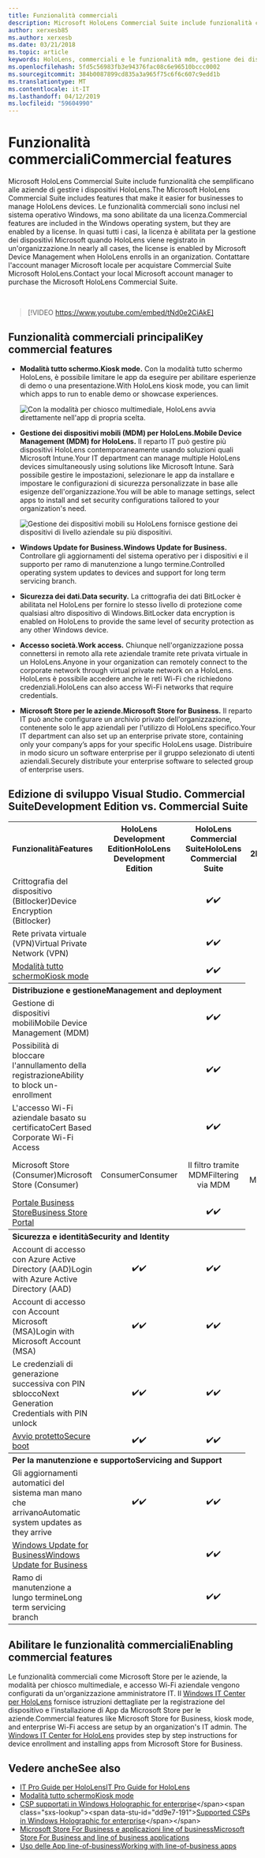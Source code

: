 ```yaml
---
title: Funzionalità commerciali
description: Microsoft HoloLens Commercial Suite include funzionalità che semplificano alle aziende di gestire i dispositivi HoloLens.
author: xerxesb85
ms.author: xerxesb
ms.date: 03/21/2018
ms.topic: article
keywords: HoloLens, commerciali e le funzionalità mdm, gestione dei dispositivi mobili, la modalità tutto schermo
ms.openlocfilehash: 5fd5c56983fb3e94376fac08c6e96510bccc0002
ms.sourcegitcommit: 384b0087899cd835a3a965f75c6f6c607c9edd1b
ms.translationtype: MT
ms.contentlocale: it-IT
ms.lasthandoff: 04/12/2019
ms.locfileid: "59604990"
---
```

# <a name="commercial-features"></a><span data-ttu-id="dd9e7-104">Funzionalità commerciali</span><span class="sxs-lookup"><span data-stu-id="dd9e7-104">Commercial features</span></span>

<span data-ttu-id="dd9e7-105">Microsoft HoloLens Commercial Suite include funzionalità che semplificano alle aziende di gestire i dispositivi HoloLens.</span><span class="sxs-lookup"><span data-stu-id="dd9e7-105">The Microsoft HoloLens Commercial Suite includes features that make it easier for businesses to manage HoloLens devices.</span></span> <span data-ttu-id="dd9e7-106">Le funzionalità commerciali sono inclusi nel sistema operativo Windows, ma sono abilitate da una licenza.</span><span class="sxs-lookup"><span data-stu-id="dd9e7-106">Commercial features are included in the Windows operating system, but they are enabled by a license.</span></span> <span data-ttu-id="dd9e7-107">In quasi tutti i casi, la licenza è abilitata per la gestione dei dispositivi Microsoft quando HoloLens viene registrato in un'organizzazione.</span><span class="sxs-lookup"><span data-stu-id="dd9e7-107">In nearly all cases, the license is enabled by Microsoft Device Management when HoloLens enrolls in an organization.</span></span> <span data-ttu-id="dd9e7-108">Contattare l'account manager Microsoft locale per acquistare Commercial Suite Microsoft HoloLens.</span><span class="sxs-lookup"><span data-stu-id="dd9e7-108">Contact your local Microsoft account manager to purchase the Microsoft HoloLens Commercial Suite.</span></span>

&nbsp;

>[!VIDEO https://www.youtube.com/embed/tNd0e2CiAkE]

## <a name="key-commercial-features"></a><span data-ttu-id="dd9e7-109">Funzionalità commerciali principali</span><span class="sxs-lookup"><span data-stu-id="dd9e7-109">Key commercial features</span></span>

* <span data-ttu-id="dd9e7-110">**Modalità tutto schermo.**</span><span class="sxs-lookup"><span data-stu-id="dd9e7-110">**Kiosk mode.**</span></span> <span data-ttu-id="dd9e7-111">Con la modalità tutto schermo HoloLens, è possibile limitare le app da eseguire per abilitare esperienze di demo o una presentazione.</span><span class="sxs-lookup"><span data-stu-id="dd9e7-111">With HoloLens kiosk mode, you can limit which apps to run to enable demo or showcase experiences.</span></span>

  ![Con la modalità per chiosco multimediale, HoloLens avvia direttamente nell'app di propria scelta.](images/201608-kioskmode-400px.png)

* <span data-ttu-id="dd9e7-113">**Gestione dei dispositivi mobili (MDM) per HoloLens.**</span><span class="sxs-lookup"><span data-stu-id="dd9e7-113">**Mobile Device Management (MDM) for HoloLens.**</span></span> <span data-ttu-id="dd9e7-114">Il reparto IT può gestire più dispositivi HoloLens contemporaneamente usando soluzioni quali Microsoft Intune.</span><span class="sxs-lookup"><span data-stu-id="dd9e7-114">Your IT department can manage multiple HoloLens devices simultaneously using solutions like Microsoft Intune.</span></span> <span data-ttu-id="dd9e7-115">Sarà possibile gestire le impostazioni, selezionare le app da installare e impostare le configurazioni di sicurezza personalizzate in base alle esigenze dell'organizzazione.</span><span class="sxs-lookup"><span data-stu-id="dd9e7-115">You will be able to manage settings, select apps to install and set security configurations tailored to your organization's need.</span></span>

  ![Gestione dei dispositivi mobili su HoloLens fornisce gestione dei dispositivi di livello aziendale su più dispositivi.](images/201608-enterprisemanagement-400px.png)
  
* <span data-ttu-id="dd9e7-117">**Windows Update for Business.**</span><span class="sxs-lookup"><span data-stu-id="dd9e7-117">**Windows Update for Business.**</span></span> <span data-ttu-id="dd9e7-118">Controllare gli aggiornamenti del sistema operativo per i dispositivi e il supporto per ramo di manutenzione a lungo termine.</span><span class="sxs-lookup"><span data-stu-id="dd9e7-118">Controlled operating system updates to devices and support for long term servicing branch.</span></span>
* <span data-ttu-id="dd9e7-119">**Sicurezza dei dati.**</span><span class="sxs-lookup"><span data-stu-id="dd9e7-119">**Data security.**</span></span> <span data-ttu-id="dd9e7-120">La crittografia dei dati BitLocker è abilitata nel HoloLens per fornire lo stesso livello di protezione come qualsiasi altro dispositivo di Windows.</span><span class="sxs-lookup"><span data-stu-id="dd9e7-120">BitLocker data encryption is enabled on HoloLens to provide the same level of security protection as any other Windows device.</span></span>
* <span data-ttu-id="dd9e7-121">**Accesso società.**</span><span class="sxs-lookup"><span data-stu-id="dd9e7-121">**Work access.**</span></span> <span data-ttu-id="dd9e7-122">Chiunque nell'organizzazione possa connettersi in remoto alla rete aziendale tramite rete privata virtuale in un HoloLens.</span><span class="sxs-lookup"><span data-stu-id="dd9e7-122">Anyone in your organization can remotely connect to the corporate network through virtual private network on a HoloLens.</span></span> <span data-ttu-id="dd9e7-123">HoloLens è possibile accedere anche le reti Wi-Fi che richiedono credenziali.</span><span class="sxs-lookup"><span data-stu-id="dd9e7-123">HoloLens can also access Wi-Fi networks that require credentials.</span></span>
* <span data-ttu-id="dd9e7-124">**Microsoft Store per le aziende.**</span><span class="sxs-lookup"><span data-stu-id="dd9e7-124">**Microsoft Store for Business.**</span></span> <span data-ttu-id="dd9e7-125">Il reparto IT può anche configurare un archivio privato dell'organizzazione, contenente solo le app aziendali per l'utilizzo di HoloLens specifico.</span><span class="sxs-lookup"><span data-stu-id="dd9e7-125">Your IT department can also set up an enterprise private store, containing only your company’s apps for your specific HoloLens usage.</span></span> <span data-ttu-id="dd9e7-126">Distribuire in modo sicuro un software enterprise per il gruppo selezionato di utenti aziendali.</span><span class="sxs-lookup"><span data-stu-id="dd9e7-126">Securely distribute your enterprise software to selected group of enterprise users.</span></span>

## <a name="development-edition-vs-commercial-suite"></a><span data-ttu-id="dd9e7-127">Edizione di sviluppo Visual Studio. Commercial Suite</span><span class="sxs-lookup"><span data-stu-id="dd9e7-127">Development Edition vs. Commercial Suite</span></span>

<table>
<tr>
<th><span data-ttu-id="dd9e7-128">Funzionalità</span><span class="sxs-lookup"><span data-stu-id="dd9e7-128">Features</span></span></th><th><span data-ttu-id="dd9e7-129">HoloLens Development Edition</span><span class="sxs-lookup"><span data-stu-id="dd9e7-129">HoloLens Development Edition</span></span></th><th><span data-ttu-id="dd9e7-130">HoloLens Commercial Suite</span><span class="sxs-lookup"><span data-stu-id="dd9e7-130">HoloLens Commercial Suite</span></span></th><th><span data-ttu-id="dd9e7-131">HoloLens 2</span><span class="sxs-lookup"><span data-stu-id="dd9e7-131">HoloLens 2</span></span></th>
</tr><tr>
<td><span data-ttu-id="dd9e7-132">Crittografia del dispositivo (Bitlocker)</span><span class="sxs-lookup"><span data-stu-id="dd9e7-132">Device Encryption (Bitlocker)</span></span></td><td></td><td style="text-align: center;"><span data-ttu-id="dd9e7-133">✔️</span><span class="sxs-lookup"><span data-stu-id="dd9e7-133">✔️</span></span></td><td style="text-align: center;"><span data-ttu-id="dd9e7-134">✔️</span><span class="sxs-lookup"><span data-stu-id="dd9e7-134">✔️</span></span></td>
</tr><tr>
<td><span data-ttu-id="dd9e7-135">Rete privata virtuale (VPN)</span><span class="sxs-lookup"><span data-stu-id="dd9e7-135">Virtual Private Network (VPN)</span></span></td><td></td><td style="text-align: center;"><span data-ttu-id="dd9e7-136">✔️</span><span class="sxs-lookup"><span data-stu-id="dd9e7-136">✔️</span></span></td><td style="text-align: center;"><span data-ttu-id="dd9e7-137">✔️</span><span class="sxs-lookup"><span data-stu-id="dd9e7-137">✔️</span></span></td>
</tr><tr>
<td><span data-ttu-id="dd9e7-138"><a href="using-the-windows-device-portal.md#kiosk-mode">Modalità tutto schermo</a></span><span class="sxs-lookup"><span data-stu-id="dd9e7-138"><a href="using-the-windows-device-portal.md#kiosk-mode">Kiosk mode</a></span></span></td><td></td><td style="text-align: center;"><span data-ttu-id="dd9e7-139">✔️</span><span class="sxs-lookup"><span data-stu-id="dd9e7-139">✔️</span></span></td><td style="text-align: center;"><span data-ttu-id="dd9e7-140">✔️</span><span class="sxs-lookup"><span data-stu-id="dd9e7-140">✔️</span></span></td>
</tr><tr>
<th colspan="3" style="text-align: left;"> <span data-ttu-id="dd9e7-141">Distribuzione e gestione</span><span class="sxs-lookup"><span data-stu-id="dd9e7-141">Management and deployment</span></span></th>
</tr><tr>
<td><span data-ttu-id="dd9e7-142">Gestione di dispositivi mobili</span><span class="sxs-lookup"><span data-stu-id="dd9e7-142">Mobile Device Management (MDM)</span></span></td><td style="text-align: center;"></td><td style="text-align: center;"><span data-ttu-id="dd9e7-143">✔️</span><span class="sxs-lookup"><span data-stu-id="dd9e7-143">✔️</span></span></td><td style="text-align: center;"><span data-ttu-id="dd9e7-144">✔️</span><span class="sxs-lookup"><span data-stu-id="dd9e7-144">✔️</span></span></td>
</tr><tr>
<td><span data-ttu-id="dd9e7-145">Possibilità di bloccare l'annullamento della registrazione</span><span class="sxs-lookup"><span data-stu-id="dd9e7-145">Ability to block un-enrollment</span></span></td><td></td><td style="text-align: center;"><span data-ttu-id="dd9e7-146">✔️</span><span class="sxs-lookup"><span data-stu-id="dd9e7-146">✔️</span></span></td><td style="text-align: center;"><span data-ttu-id="dd9e7-147">✔️</span><span class="sxs-lookup"><span data-stu-id="dd9e7-147">✔️</span></span></td>
</tr><tr>
<td><span data-ttu-id="dd9e7-148">L'accesso Wi-Fi aziendale basato su certificato</span><span class="sxs-lookup"><span data-stu-id="dd9e7-148">Cert Based Corporate Wi-Fi Access</span></span></td><td></td><td style="text-align: center;"><span data-ttu-id="dd9e7-149">✔️</span><span class="sxs-lookup"><span data-stu-id="dd9e7-149">✔️</span></span></td><td style="text-align: center;"><span data-ttu-id="dd9e7-150">✔️</span><span class="sxs-lookup"><span data-stu-id="dd9e7-150">✔️</span></span></td>
</tr><tr>
<td><span data-ttu-id="dd9e7-151">Microsoft Store (Consumer)</span><span class="sxs-lookup"><span data-stu-id="dd9e7-151">Microsoft Store (Consumer)</span></span></td><td style="text-align: center;"><span data-ttu-id="dd9e7-152">Consumer</span><span class="sxs-lookup"><span data-stu-id="dd9e7-152">Consumer</span></span></td><td style="text-align: center;"><span data-ttu-id="dd9e7-153">Il filtro tramite MDM</span><span class="sxs-lookup"><span data-stu-id="dd9e7-153">Filtering via MDM</span></span></td><td style="text-align: center;"><span data-ttu-id="dd9e7-154">Il filtro tramite MDM</span><span class="sxs-lookup"><span data-stu-id="dd9e7-154">Filtering via MDM</span></span></td>
</tr><tr>
<td><span data-ttu-id="dd9e7-155"><a href="https://technet.microsoft.com/itpro/windows/manage/working-with-line-of-business-apps">Portale Business Store</a></span><span class="sxs-lookup"><span data-stu-id="dd9e7-155"><a href="https://technet.microsoft.com/itpro/windows/manage/working-with-line-of-business-apps">Business Store Portal</a></span></span></td><td></td><td style="text-align: center;"><span data-ttu-id="dd9e7-156">✔️</span><span class="sxs-lookup"><span data-stu-id="dd9e7-156">✔️</span></span></td><td style="text-align: center;"><span data-ttu-id="dd9e7-157">✔️</span><span class="sxs-lookup"><span data-stu-id="dd9e7-157">✔️</span></span></td>
</tr><tr>
<th colspan="3" style="text-align: left;"> <span data-ttu-id="dd9e7-158">Sicurezza e identità</span><span class="sxs-lookup"><span data-stu-id="dd9e7-158">Security and Identity</span></span></th>
</tr><tr>
<td><span data-ttu-id="dd9e7-159">Account di accesso con Azure Active Directory (AAD)</span><span class="sxs-lookup"><span data-stu-id="dd9e7-159">Login with Azure Active Directory (AAD)</span></span></td><td style="text-align: center;"><span data-ttu-id="dd9e7-160">✔️</span><span class="sxs-lookup"><span data-stu-id="dd9e7-160">✔️</span></span></td><td style="text-align: center;"><span data-ttu-id="dd9e7-161">✔️</span><span class="sxs-lookup"><span data-stu-id="dd9e7-161">✔️</span></span></td><td style="text-align: center;"><span data-ttu-id="dd9e7-162">✔️</span><span class="sxs-lookup"><span data-stu-id="dd9e7-162">✔️</span></span></td>
</tr><tr>
<td><span data-ttu-id="dd9e7-163">Account di accesso con Account Microsoft (MSA)</span><span class="sxs-lookup"><span data-stu-id="dd9e7-163">Login with Microsoft Account (MSA)</span></span></td><td style="text-align: center;"><span data-ttu-id="dd9e7-164">✔️</span><span class="sxs-lookup"><span data-stu-id="dd9e7-164">✔️</span></span></td><td style="text-align: center;"><span data-ttu-id="dd9e7-165">✔️</span><span class="sxs-lookup"><span data-stu-id="dd9e7-165">✔️</span></span></td><td style="text-align: center;"><span data-ttu-id="dd9e7-166">✔️</span><span class="sxs-lookup"><span data-stu-id="dd9e7-166">✔️</span></span></td>
</tr><tr>
<td><span data-ttu-id="dd9e7-167">Le credenziali di generazione successiva con PIN sblocco</span><span class="sxs-lookup"><span data-stu-id="dd9e7-167">Next Generation Credentials with PIN unlock</span></span></td><td style="text-align: center;"><span data-ttu-id="dd9e7-168">✔️</span><span class="sxs-lookup"><span data-stu-id="dd9e7-168">✔️</span></span></td><td style="text-align: center;"><span data-ttu-id="dd9e7-169">✔️</span><span class="sxs-lookup"><span data-stu-id="dd9e7-169">✔️</span></span></td><td style="text-align: center;"><span data-ttu-id="dd9e7-170">✔️</span><span class="sxs-lookup"><span data-stu-id="dd9e7-170">✔️</span></span></td>
</tr><tr>
<td><span data-ttu-id="dd9e7-171"><a href="https://msdn.microsoft.com/windows/hardware/commercialize/manufacture/desktop/secure-boot-overview">Avvio protetto</a></span><span class="sxs-lookup"><span data-stu-id="dd9e7-171"><a href="https://msdn.microsoft.com/windows/hardware/commercialize/manufacture/desktop/secure-boot-overview">Secure boot</a></span></span></td><td style="text-align: center;"><span data-ttu-id="dd9e7-172">✔️</span><span class="sxs-lookup"><span data-stu-id="dd9e7-172">✔️</span></span></td><td style="text-align: center;"><span data-ttu-id="dd9e7-173">✔️</span><span class="sxs-lookup"><span data-stu-id="dd9e7-173">✔️</span></span></td><td style="text-align: center;"><span data-ttu-id="dd9e7-174">✔️</span><span class="sxs-lookup"><span data-stu-id="dd9e7-174">✔️</span></span></td>
</tr><tr>
<th colspan="3" style="text-align: left;"> <span data-ttu-id="dd9e7-175">Per la manutenzione e supporto</span><span class="sxs-lookup"><span data-stu-id="dd9e7-175">Servicing and Support</span></span></th>
</tr><tr>
<td><span data-ttu-id="dd9e7-176">Gli aggiornamenti automatici del sistema man mano che arrivano</span><span class="sxs-lookup"><span data-stu-id="dd9e7-176">Automatic system updates as they arrive</span></span></td><td style="text-align: center;"><span data-ttu-id="dd9e7-177">✔️</span><span class="sxs-lookup"><span data-stu-id="dd9e7-177">✔️</span></span></td><td style="text-align: center;"><span data-ttu-id="dd9e7-178">✔️</span><span class="sxs-lookup"><span data-stu-id="dd9e7-178">✔️</span></span></td><td style="text-align: center;"><span data-ttu-id="dd9e7-179">✔️</span><span class="sxs-lookup"><span data-stu-id="dd9e7-179">✔️</span></span></td>
</tr><tr>
<td><span data-ttu-id="dd9e7-180"><a href="https://technet.microsoft.com/itpro/windows/plan/windows-update-for-business">Windows Update for Business</a></span><span class="sxs-lookup"><span data-stu-id="dd9e7-180"><a href="https://technet.microsoft.com/itpro/windows/plan/windows-update-for-business">Windows Update for Business</a></span></span></td><td></td><td style="text-align: center;"><span data-ttu-id="dd9e7-181">✔️</span><span class="sxs-lookup"><span data-stu-id="dd9e7-181">✔️</span></span></td><td style="text-align: center;"><span data-ttu-id="dd9e7-182">✔️</span><span class="sxs-lookup"><span data-stu-id="dd9e7-182">✔️</span></span></td>
</tr><tr>
<td><span data-ttu-id="dd9e7-183">Ramo di manutenzione a lungo termine</span><span class="sxs-lookup"><span data-stu-id="dd9e7-183">Long term servicing branch</span></span></td><td></td><td style="text-align: center;"><span data-ttu-id="dd9e7-184">✔️</span><span class="sxs-lookup"><span data-stu-id="dd9e7-184">✔️</span></span></td><td style="text-align: center;"><span data-ttu-id="dd9e7-185">✔️</span><span class="sxs-lookup"><span data-stu-id="dd9e7-185">✔️</span></span></td>
</tr>
</table>



## <a name="enabling-commercial-features"></a><span data-ttu-id="dd9e7-186">Abilitare le funzionalità commerciali</span><span class="sxs-lookup"><span data-stu-id="dd9e7-186">Enabling commercial features</span></span>

<span data-ttu-id="dd9e7-187">Le funzionalità commerciali come Microsoft Store per le aziende, la modalità per chiosco multimediale, e accesso Wi-Fi aziendale vengono configurati da un'organizzazione amministratore IT. Il [Windows IT Center per HoloLens](https://technet.microsoft.com/itpro/hololens/index) fornisce istruzioni dettagliate per la registrazione del dispositivo e l'installazione di App da Microsoft Store per le aziende.</span><span class="sxs-lookup"><span data-stu-id="dd9e7-187">Commercial features like Microsoft Store for Business, kiosk mode, and enterprise Wi-Fi access are setup by an organization's IT admin. The [Windows IT Center for HoloLens](https://technet.microsoft.com/itpro/hololens/index) provides step by step instructions for device enrollment and installing apps from Microsoft Store for Business.</span></span>

## <a name="see-also"></a><span data-ttu-id="dd9e7-188">Vedere anche</span><span class="sxs-lookup"><span data-stu-id="dd9e7-188">See also</span></span>
* [<span data-ttu-id="dd9e7-189">IT Pro Guide per HoloLens</span><span class="sxs-lookup"><span data-stu-id="dd9e7-189">IT Pro Guide for HoloLens</span></span>](https://technet.microsoft.com/itpro/hololens/index)
* [<span data-ttu-id="dd9e7-190">Modalità tutto schermo</span><span class="sxs-lookup"><span data-stu-id="dd9e7-190">Kiosk mode</span></span>](using-the-windows-device-portal.md#kiosk-mode)
* <span data-ttu-id="dd9e7-191">[CSP supportati in Windows Holographic for enterprise](https://msdn.microsoft.com/library/windows/hardware/dn920025(v=vs.85).aspx#HoloLens)</span><span class="sxs-lookup"><span data-stu-id="dd9e7-191">[Supported CSPs in Windows Holographic for enterprise](https://msdn.microsoft.com/library/windows/hardware/dn920025(v=vs.85).aspx#HoloLens)</span></span>
* [<span data-ttu-id="dd9e7-192">Microsoft Store For Business e applicazioni line of business</span><span class="sxs-lookup"><span data-stu-id="dd9e7-192">Microsoft Store For Business and line of business applications</span></span>](https://blogs.technet.microsoft.com/sbucci/2016/04/13/windows-store-for-business-and-line-of-business-applications/)
* [<span data-ttu-id="dd9e7-193">Uso delle App line-of-business</span><span class="sxs-lookup"><span data-stu-id="dd9e7-193">Working with line-of-business apps</span></span>](https://technet.microsoft.com/itpro/windows/manage/working-with-line-of-business-apps)
